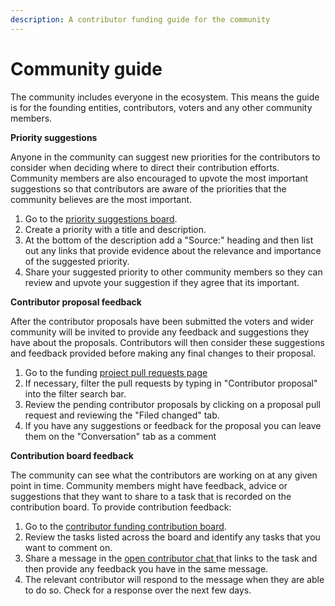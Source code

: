 ```yaml
---
description: A contributor funding guide for the community
---
```


# Community guide

The community includes everyone in the ecosystem. This means the guide is for the founding entities, contributors, voters and any other community members.



**Priority suggestions**

Anyone in the community can suggest new priorities for the contributors to consider when deciding where to direct their contribution efforts. Community members are also encouraged to upvote the most important suggestions so that contributors are aware of the priorities that the community believes are the most important.

1. Go to the [priority suggestions board](https://web3association.canny.io/contributor-funding-example).
2. Create a priority with a title and description.&#x20;
3. At the bottom of the description add a "Source:" heading and then list out any links that provide evidence about the relevance and importance of the suggested priority.
4. Share your suggested priority to other community members so they can review and upvote your suggestion if they agree that its important.



**Contributor proposal feedback**

After the contributor proposals have been submitted the voters and wider community will be invited to provide any feedback and suggestions they have about the proposals. Contributors will then consider these suggestions and feedback provided before making any final changes to their proposal.

1. Go to the funding [project pull requests page](https://github.com/web3association/contributor-funding-experiment-example/pulls?q=is%3Apr+is%3Aopen+)
2. If necessary, filter the pull requests by typing in "Contributor proposal" into the filter search bar.
3. Review the pending contributor proposals by clicking on a proposal pull request and reviewing the "Filed changed" tab.
4. If you have any suggestions or feedback for the proposal you can leave them on the "Conversation" tab as a comment



**Contribution board feedback**

The community can see what the contributors are working on at any given point in time. Community members might have feedback, advice or suggestions that they want to share to a task that is recorded on the contribution board. To provide contribution feedback:

1. Go to the [contributor funding contribution board](https://github.com/orgs/web3association/projects/1).
2. Review the tasks listed across the board and identify any tasks that you want to comment on.
3. Share a message in the [open contributor chat ](https://t.me/contributorfundingexample)that links to the task and then provide any feedback you have in the same message.
4. The relevant contributor will respond to the message when they are able to do so. Check for a response over the next few days.
